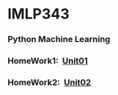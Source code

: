 # IMLP343
### Python Machine Learning<br>
### HomeWork1:&nbsp;&nbsp;[Unit01](https://github.com/Yicheng-1218/IMLP/tree/main/Unit01)
### HomeWork2:&nbsp;&nbsp;[Unit02](https://github.com/Yicheng-1218/IMLP/tree/main/Unit02)
